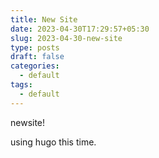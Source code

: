 ```yaml
---
title: New Site
date: 2023-04-30T17:29:57+05:30
slug: 2023-04-30-new-site
type: posts
draft: false
categories:
  - default
tags:
  - default
---
```

newsite! 

using hugo this time. 
